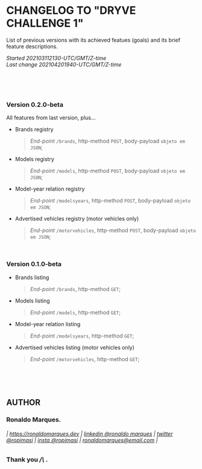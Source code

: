 # CHANGELOG TO "DRYVE CHALLENGE 1"
List of previous versions with its achieved featues (goals) and its brief feature descriptions.  
  
*Started 202103112130-UTC/GMT/Z-time*  
*Last change 202104201940-UTC/GMT/Z-time*  
  
&nbsp;  
&nbsp;  
&nbsp;
  
<a name="0.2.0-beta"></a>
### Version 0.2.0-beta
All features from last version, plus...  
+ Brands registry
  > *End-point* `/brands`, http-method `POST`, body-payload `objeto em JSON`;  
+ Models registry
  > *End-point* `/models`, http-method `POST`, body-payload `objeto em JSON`;  
+ Model-year relation registry
  > *End-point* `/modelsyears`, http-method `POST`, body-payload `objeto em JSON`;  
+ Advertised vehicles registry (motor vehicles only)
  > *End-point* `/motorvehicles`, http-method `POST`, body-payload `objeto em JSON`;  
  
&nbsp;  
  
<a name="0.1.0-beta"></a>
### Version 0.1.0-beta
+ Brands listing
  > *End-point* `/brands`, http-method `GET`;  
+ Models listing
  > *End-point* `/models`, http-method `GET`;  
+ Model-year relation listing
  > *End-point* `/modelsyears`, http-method `GET`;  
+ Advertised vehicles listing (motor vehicles only)
  > *End-point* `/motorvehicles`, http-method `GET`;  
  
&nbsp;  
&nbsp;  
&nbsp;  
  
<a name="author"></a>
## AUTHOR
### Ronaldo Marques.
###### | https://ronaldomarques.dev | [linkedin @ronaldo marques](https://linkedin.com/in/ropimasi/) | [twitter @ropimasi](https://twitter.com/ropimasi/) | [insta @ropimasi](https://instagram.com/ropimasi/) | ronaldomarques@email.com |
### Thank you _/\\_ .  
&nbsp;  
  
  